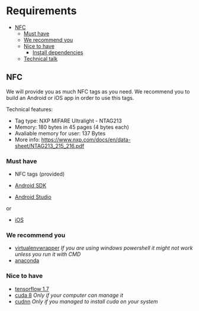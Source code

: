 # Requirements

- [NFC](#nfc)
  * [Must have](#must-have)
  * [We recommend you](#we-recommend-you)
  * [Nice to have](#nice-to-have)
    + [Install dependencies](#install-dependencies-nfc)
  * [Technical talk](#technical-talk)

## NFC

We will provide you as much NFC tags as you need. We recommend you to build an Android or iOS app in order to use this tags.

Technical features:
  - Tag type: NXP MIFARE Ultralight - NTAG213
  - Memory: 180 bytes in 45 pages (4 bytes each)
  - Avaliable memory for user: 137 Bytes
  - More info: https://www.nxp.com/docs/en/data-sheet/NTAG213_215_216.pdf

### Must have

- NFC tags (provided)

- [Android SDK](https://www.python.org/downloads/)
- [Android Studio](https://developer.android.com/studio/?hl=es)

or

- [iOS](https://developer.apple.com/ios/)

### We recommend you

- [virtualenvwrapper](http://virtualenvwrapper.readthedocs.io/en/latest/install.html) *If you are using windows powershell it might not work unless you run it with CMD*
- [anaconda](https://anaconda.org/anaconda/python)

### Nice to have

- [tensorflow 1.7](https://www.tensorflow.org/install/)	
- [cuda 8](https://developer.nvidia.com/cuda-80-ga2-download-archive) *Only if your computer can manage it*
- [cudnn](https://developer.nvidia.com/cudnn) *Only if you managed to install cuda on your system*
